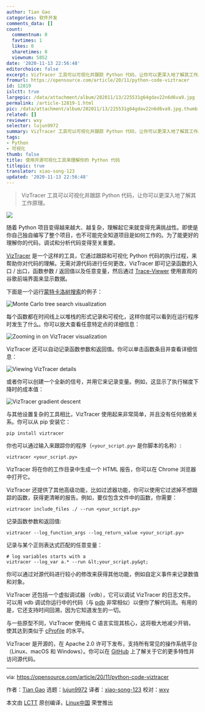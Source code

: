 ```yaml
---
author: Tian Gao
categories: 软件开发
comments_data: []
count:
  commentnum: 0
  favtimes: 1
  likes: 0
  sharetimes: 0
  viewnum: 5852
date: '2020-11-13 22:56:48'
editorchoice: false
excerpt: VizTracer 工具可以可视化并跟踪 Python 代码，让你可以更深入地了解其工作原理。
fromurl: https://opensource.com/article/20/11/python-code-viztracer
id: 12819
islctt: true
largepic: /data/attachment/album/202011/13/225531g64gdav22n6d6va9.jpg
permalink: /article-12819-1.html
pic: /data/attachment/album/202011/13/225531g64gdav22n6d6va9.jpg.thumb.jpg
related: []
reviewer: wxy
selector: lujun9972
summary: VizTracer 工具可以可视化并跟踪 Python 代码，让你可以更深入地了解其工作原理。
tags:
- Python
- 可视化
thumb: false
title: 使用开源可视化工具来理解你的 Python 代码
titlepic: true
translator: xiao-song-123
updated: '2020-11-13 22:56:48'
---
```



> 
> VizTracer 工具可以可视化并跟踪 Python 代码，让你可以更深入地了解其工作原理。
> 
> 
> 


![](/data/attachment/album/202011/13/225531g64gdav22n6d6va9.jpg)


随着 Python 项目变得越来越大、越复杂，理解起它来就变得充满挑战性。即使是你自己独自编写了整个项目，也不可能完全知道项目是如何工作的。为了能更好的理解你的代码，调试和分析代码变得至关重要。


[VizTracer](https://github.com/gaogaotiantian/viztracer) 是一个这样的工具，它通过跟踪和可视化 Python 代码的执行过程，来帮助你对代码的理解。无需对源代码进行任何更改，VizTracer 即可记录函数的入口 / 出口，函数参数 / 返回值以及任意变量，然后通过 [Trace-Viewer](http://google.github.io/trace-viewer/) 使用直观的谷歌前端界面来显示数据。


下面是一个运行[蒙特卡洛树搜索](https://en.wikipedia.org/wiki/Monte_Carlo_tree_search)的例子：


![Monte Carlo tree search visualization](/data/attachment/album/202011/13/225708ar0qp1zh6qxiyh09.png "Monte Carlo tree search visualization")


每个函数都在时间线上以堆栈的形式记录和可视化，这样你就可以看到在运行程序时发生了什么。你可以放大查看任意特定点的详细信息：


![Zooming in on VizTracer visualization](/data/attachment/album/202011/13/225755ccitzrirru8n7ect.png "Zooming in on VizTracer visualization")


VizTracer 还可以自动记录函数参数和返回值。你可以单击函数条目并查看详细信息：


![Viewing VizTracer details](/data/attachment/album/202011/13/225756i4nzednx7en17117.png "Viewing VizTracer details")


或者你可以创建一个全新的信号，并用它来记录变量。例如，这显示了执行梯度下降时的成本值：


![VizTracer gradient descent](/data/attachment/album/202011/13/225818bmmamppcsac0piv9.png "VizTracer gradient descent")


与其他设置复杂的工具相比，VizTracer 使用起来非常简单，并且没有任何依赖关系。你可以从 pip 安装它：



```
pip install viztracer

```

你也可以通过输入来跟踪你的程序（`<your_script.py>` 是你脚本的名称）:



```
viztracer <your_script.py>

```

VizTracer 将在你的工作目录中生成一个 HTML 报告，你可以在 Chrome 浏览器中打开它。


VizTracer 还提供了其他高级功能，比如过滤器功能，你可以使用它过滤掉不想跟踪的函数，获得更清晰的报告。例如，要仅包含文件中的函数，你需要：



```
viztracer include_files ./ --run <your_script.py>

```

记录函数参数和返回值:



```
viztracer --log_function_args --log_return_value <your_script.py>

```

记录与某个正则表达式匹配的任意变量：



```
# log variables starts with a
viztracer --log_var a.* --run &lt;your_script.py&gt;

```

你可以通过对源代码进行较小的修改来获得其他功能，例如自定义事件来记录数值和对象。


VizTracer 还包括一个虚拟调试器（vdb），它可以调试 VizTracer 的日志文件。可以用 vdb 调试你运行中的代码（与 [pdb](https://docs.python.org/3/library/pdb.html) 非常相似）以便你了解代码流。有用的是，它还支持时间回溯，因为它知道发生的一切。


与一些原型不同，VizTracer 使用纯 C 语言实现其核心，这将极大地减少开销，使其达到类似于 [cProfile](https://docs.python.org/2/library/profile.html#module-cProfile) 的水平。


VizTracer 是开源的，在 Apache 2.0 许可下发布，支持所有常见的操作系统平台（Linux、macOS 和 Windows）。你可以在 [GitHub](https://github.com/gaogaotiantian/viztracer) 上了解关于它的更多特性并访问源代码。




---


via: <https://opensource.com/article/20/11/python-code-viztracer>


作者：[Tian Gao](https://opensource.com/users/gaogaotiantian) 选题：[lujun9972](https://github.com/lujun9972) 译者：[xiao-song-123](https://github.com/xiao-song-123) 校对：[wxy](https://github.com/wxy)


本文由 [LCTT](https://github.com/LCTT/TranslateProject) 原创编译，[Linux中国](https://linux.cn/) 荣誉推出